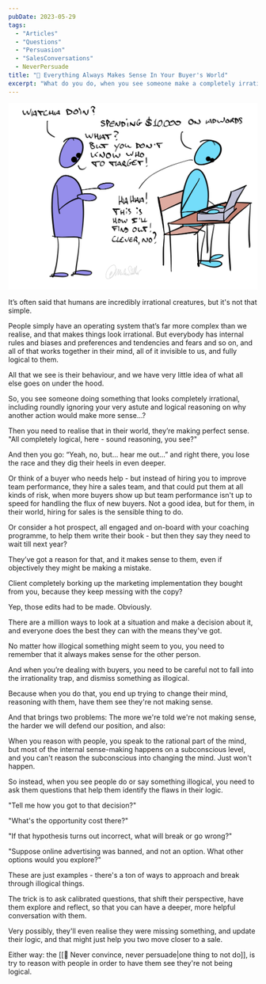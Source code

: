 ```yaml
---
pubDate: 2023-05-29
tags:
  - "Articles"
  - "Questions"
  - "Persuasion"
  - "SalesConversations"
  - NeverPersuade
title: "📄 Everything Always Makes Sense In Your Buyer's World"
excerpt: "What do you do, when you see someone make a completely irrational argument or decision? Most of us will go into explain-mode, and try to show the person the flaw in their logic. That's not very effective, because in their world, they're making perfect sense."
---
```


![](Media/SalesFlowCoach.app_Everything-always-makes-sense-in-the-world-of-your-buyer_MartinStellar.jpeg.jpg)

It’s often said that humans are incredibly irrational creatures, but it's not that simple.

People simply have an operating system that’s far more complex than we realise, and that makes things look irrational. But everybody has internal rules and biases and preferences and tendencies and fears and so on, and all of that works together in their mind, all of it invisible to us, and fully logical to them.

All that we see is their behaviour, and we have very little idea of what all else goes on under the hood.

So, you see someone doing something that looks completely irrational, including roundly ignoring your very astute and logical reasoning on why another action would make more sense…?

Then you need to realise that in their world, they’re making perfect sense. "All completely logical, here - sound reasoning, you see?"

And then you go: “Yeah, no, but... hear me out...” and right there, you lose the race and they dig their heels in even deeper.

Or think of a buyer who needs help - but instead of hiring you to improve team performance, they hire a sales team, and that could put them at all kinds of risk, when more buyers show up but team performance isn't up to speed for handling the flux of new buyers. Not a good idea, but for them, in their world, hiring for sales is the sensible thing to do.

Or consider a hot prospect, all engaged and on-board with your coaching programme, to help them write their book - but then they say they need to wait till next year?

They’ve got a reason for that, and it makes sense to them, even if objectively they might be making a mistake.

Client completely borking up the marketing implementation they bought from you, because they keep messing with the copy?

Yep, those edits had to be made. Obviously.

There are a million ways to look at a situation and make a decision about it, and everyone does the best they can with the means they've got.

No matter how illogical something might seem to you, you need to remember that it always makes sense for the other person.

And when you’re dealing with buyers, you need to be careful not to fall into the irrationality trap, and dismiss something as illogical.

Because when you do that, you end up trying to change their mind, reasoning with them, have them see they're not making sense.

And that brings two problems: The more we're told we're not making sense, the harder we will defend our position, and also:

When you reason with people, you speak to the rational part of the mind, but most of the internal sense-making happens on a subconscious level, and you can't reason the subconscious into changing the mind. Just won't happen.

So instead, when you see people do or say something illogical, you need to ask them questions that help them identify the flaws in their logic.

"Tell me how you got to that decision?"

"What's the opportunity cost there?"

"If that hypothesis turns out incorrect, what will break or go wrong?"

"Suppose online advertising was banned, and not an option. What other options would you explore?"

These are just examples - there's a ton of ways to approach and break through illogical things.

The trick is to ask calibrated questions, that shift their perspective, have them explore and reflect, so that you can have a deeper, more helpful conversation with them.

Very possibly, they'll even realise they were missing something, and update their logic, and that might just help you two move closer to a sale.

Either way: the [[📄 Never convince, never persuade|one thing to not do]], is try to reason with people in order to have them see they're not being logical.
